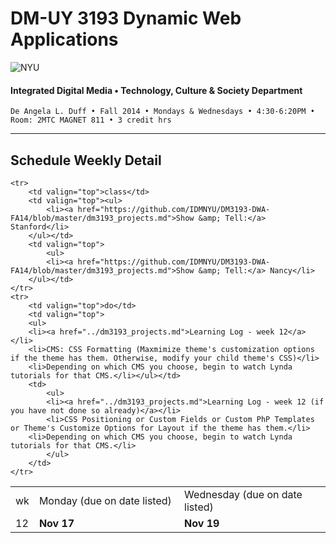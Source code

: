 # DM-UY 3193 Dynamic Web Applications

![NYU](http://ws2.polishedsolid.com/de/nyu_soe_logo.png)
#### Integrated Digital Media • Technology, Culture & Society Department

    De Angela L. Duff • Fall 2014 • Mondays & Wednesdays • 4:30-6:20PM • Room: 2MTC MAGNET 811 • 3 credit hrs

---

## Schedule Weekly Detail

<table>
<tr>
<td>wk</td>
<td>Monday (due on date listed)</td>
<td>Wednesday (due on date listed)</td>
</tr>
<!-- dates -->
    <tr>
        <td valign="top" width="4%">12</td>
        <td valign="top" width="48%"><strong>Nov 17</strong></td>
        <td valign="top" width="48%"><strong>Nov 19</strong></td>
    </tr>

    <tr>
        <td valign="top">class</td>
        <td valign="top"><ul>
            <li><a href="https://github.com/IDMNYU/DM3193-DWA-FA14/blob/master/dm3193_projects.md">Show &amp; Tell:</a> Stanford</li>
        </ul></td>
        <td valign="top">
            <ul>
            <li><a href="https://github.com/IDMNYU/DM3193-DWA-FA14/blob/master/dm3193_projects.md">Show &amp; Tell:</a> Nancy</li>
        </ul></td>
    </tr>
    <tr>
        <td valign="top">do</td>
        <td valign="top">
        <ul>
        <li><a href="../dm3193_projects.md">Learning Log - week 12</a></li>
        <li>CMS: CSS Formatting (Maxmimize theme's customization options if the theme has them. Otherwise, modify your child theme's CSS)</li>
        <li>Depending on which CMS you choose, begin to watch Lynda tutorials for that CMS.</li></ul></td>
        <td>
            <ul>
            <li><a href="../dm3193_projects.md">Learning Log - week 12 (if you have not done so already)</a></li>      
            <li>CSS Positioning or Custom Fields or Custom PhP Templates or Theme's Customize Options for Layout if the theme has them.</li>
        <li>Depending on which CMS you choose, begin to watch Lynda tutorials for that CMS.</li>
            </ul>
        </td>
    </tr>

</table>